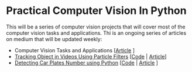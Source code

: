 # Practical Computer Vision In Python #

This will be a series of computer vision projects that will cover most of the computer vision tasks and applications. Thi is an ongoing series of articles on medium that will be updated weekly:
* Computer Vision Tasks and Applications [[Article](https://pub.towardsai.net/overview-of-the-computer-vision-tasks-applications-647f63e66e9f?sk=c91f0f20aa48a82fd710744258d82d3d) ] 
* [Tracking Object in Videos Using Particle Filters]() [[Code](https://github.com/youssefHosni/Practical-Computer-Vision-In-Python/tree/main/Tracking%20Objects%20in%20Video%20with%20Particle%20Filters) | [Article]()]
*  [Detecting Car Plates Number using Python]() [[Code]() | [Article]() ]



